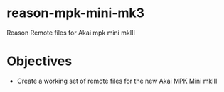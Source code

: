 # reason-mpk-mini-mk3
Reason Remote files for Akai mpk mini mkIII


# Objectives
* Create a working set of remote files for the new Akai MPK Mini mkIII

